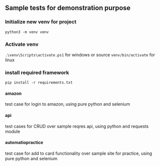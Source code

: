 ## Sample tests for demonstration purpose

### Initialize new venv for project
```python3 -m venv venv```

### Activate venv
```.\venv\Scripts\activate.ps1``` for windows or source ```venv/bin/activate``` for linux

### install required framework
```pip install -r requirements.txt```

#### amazon
test case for login to amazon, using pure python and selenium

#### api
test cases for CRUD over sample reqres api, using python and requests module

#### automatiopractice
test case for add to card functionality over sample site for practice, using pure python and selenium